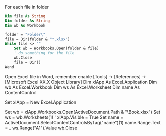 For each file in folder
```vb
Dim file As String
Dim folder As String
Dim wb As Workbook

folder = "Folder\"
file = Dir(folder & "*.xlsx")
While file <> ""
    Set wb = Workbooks.Open(folder & file)
    ' do something for the file
    wb.Close
    file = Dir()
Wend
```

Open Excel file in Word, remember enable [Tools] -> [References] -> [Microsoft Excel XX.X Object Library]
Dim xlApp As Excel.Application
Dim wb As Excel.Workbook
Dim ws As Excel.Worksheet
Dim name As ContentControl

Set xlApp = New Excel.Application

Set wb = xlApp.Workbooks.Open(ActiveDocument.Path & "\Book.xlsx")
Set ws = wb.Worksheets(1)
' xlApp.Visible = True
Set name = ActiveDocument.SelectContentControlsByTag("name")(1)
name.Range.Text = _
    ws.Range("A1").Value
wb.Close
